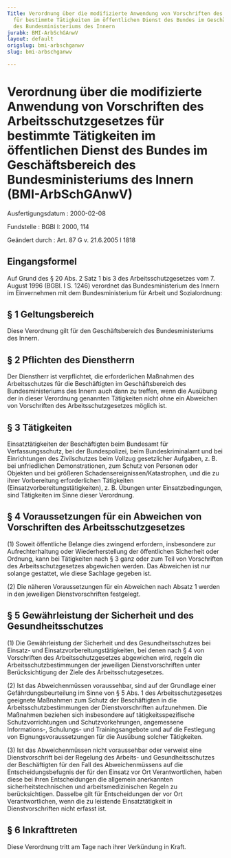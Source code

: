 ```yaml
---
Title: Verordnung über die modifizierte Anwendung von Vorschriften des Arbeitsschutzgesetzes
  für bestimmte Tätigkeiten im öffentlichen Dienst des Bundes im Geschäftsbereich
  des Bundesministeriums des Innern
jurabk: BMI-ArbSchGAnwV
layout: default
origslug: bmi-arbschganwv
slug: bmi-arbschganwv

---
```


# Verordnung über die modifizierte Anwendung von Vorschriften des Arbeitsschutzgesetzes für bestimmte Tätigkeiten im öffentlichen Dienst des Bundes im Geschäftsbereich des Bundesministeriums des Innern (BMI-ArbSchGAnwV)

Ausfertigungsdatum
:   2000-02-08

Fundstelle
:   BGBl I: 2000, 114

Geändert durch
:   Art. 87 G v. 21.6.2005 I 1818

## Eingangsformel

Auf Grund des § 20 Abs. 2 Satz 1 bis 3 des Arbeitsschutzgesetzes vom
7\. August 1996 (BGBl. I S. 1246) verordnet das Bundesministerium des
Innern im Einvernehmen mit dem Bundesministerium für Arbeit und
Sozialordnung:

## § 1 Geltungsbereich

Diese Verordnung gilt für den Geschäftsbereich des Bundesministeriums
des Innern.

## § 2 Pflichten des Dienstherrn

Der Dienstherr ist verpflichtet, die erforderlichen Maßnahmen des
Arbeitsschutzes für die Beschäftigten im Geschäftsbereich des
Bundesministeriums des Innern auch dann zu treffen, wenn die Ausübung
der in dieser Verordnung genannten Tätigkeiten nicht ohne ein
Abweichen von Vorschriften des Arbeitsschutzgesetzes möglich ist.

## § 3 Tätigkeiten

Einsatztätigkeiten der Beschäftigten beim Bundesamt für
Verfassungsschutz, bei der Bundespolizei, beim Bundeskriminalamt und
bei Einrichtungen des Zivilschutzes beim Vollzug gesetzlicher
Aufgaben, z. B. bei unfriedlichen Demonstrationen, zum Schutz von
Personen oder Objekten und bei größeren
Schadensereignissen/Katastrophen, und die zu ihrer Vorbereitung
erforderlichen Tätigkeiten (Einsatzvorbereitungstätigkeiten), z. B.
Übungen unter Einsatzbedingungen, sind Tätigkeiten im Sinne dieser
Verordnung.

## § 4 Voraussetzungen für ein Abweichen von Vorschriften des Arbeitsschutzgesetzes

(1) Soweit öffentliche Belange dies zwingend erfordern, insbesondere
zur Aufrechterhaltung oder Wiederherstellung der öffentlichen
Sicherheit oder Ordnung, kann bei Tätigkeiten nach § 3 ganz oder zum
Teil von Vorschriften des Arbeitsschutzgesetzes abgewichen werden. Das
Abweichen ist nur solange gestattet, wie diese Sachlage gegeben ist.

(2) Die näheren Voraussetzungen für ein Abweichen nach Absatz 1 werden
in den jeweiligen Dienstvorschriften festgelegt.

## § 5 Gewährleistung der Sicherheit und des Gesundheitsschutzes

(1) Die Gewährleistung der Sicherheit und des Gesundheitsschutzes bei
Einsatz- und Einsatzvorbereitungstätigkeiten, bei denen nach § 4 von
Vorschriften des Arbeitsschutzgesetzes abgewichen wird, regeln die
Arbeitsschutzbestimmungen der jeweiligen Dienstvorschriften unter
Berücksichtigung der Ziele des Arbeitsschutzgesetzes.

(2) Ist das Abweichenmüssen voraussehbar, sind auf der Grundlage einer
Gefährdungsbeurteilung im Sinne von § 5 Abs. 1 des
Arbeitsschutzgesetzes geeignete Maßnahmen zum Schutz der Beschäftigten
in die Arbeitsschutzbestimmungen der Dienstvorschriften aufzunehmen.
Die Maßnahmen beziehen sich insbesondere auf tätigkeitsspezifische
Schutzvorrichtungen und Schutzvorkehrungen, angemessene Informations-,
Schulungs- und Trainingsangebote und auf die Festlegung von
Eignungsvoraussetzungen für die Ausübung solcher Tätigkeiten.

(3) Ist das Abweichenmüssen nicht voraussehbar oder verweist eine
Dienstvorschrift bei der Regelung des Arbeits- und Gesundheitsschutzes
der Beschäftigten für den Fall des Abweichenmüssens auf die
Entscheidungsbefugnis der für den Einsatz vor Ort Verantwortlichen,
haben diese bei ihren Entscheidungen die allgemein anerkannten
sicherheitstechnischen und arbeitsmedizinischen Regeln zu
berücksichtigen. Dasselbe gilt für Entscheidungen der vor Ort
Verantwortlichen, wenn die zu leistende Einsatztätigkeit in
Dienstvorschriften nicht erfasst ist.

## § 6 Inkrafttreten

Diese Verordnung tritt am Tage nach ihrer Verkündung in Kraft.

